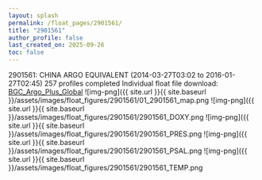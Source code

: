 ```yaml
---
layout: splash
permalink: /float_pages/2901561/
title: "2901561"
author_profile: false
last_created_on: 2025-09-26
toc: false
---
```

 
2901561: CHINA ARGO EQUIVALENT (2014-03-27T03:02 to 2016-01-27T02:45)
257 profiles completed
Individual float file download: [BGC_Argo_Plus_Global](https://ftp.soest.hawaii.edu/bgc_argo_plus/Individual_Floats/outliers_removed/2901561_Sprof_processed.nc)
![img-png]({{ site.url }}{{ site.baseurl }}/assets/images/float_figures/2901561/01_2901561_map.png
![img-png]({{ site.url }}{{ site.baseurl }}/assets/images/float_figures/2901561/2901561_DOXY.png
![img-png]({{ site.url }}{{ site.baseurl }}/assets/images/float_figures/2901561/2901561_PRES.png
![img-png]({{ site.url }}{{ site.baseurl }}/assets/images/float_figures/2901561/2901561_PSAL.png
![img-png]({{ site.url }}{{ site.baseurl }}/assets/images/float_figures/2901561/2901561_TEMP.png
